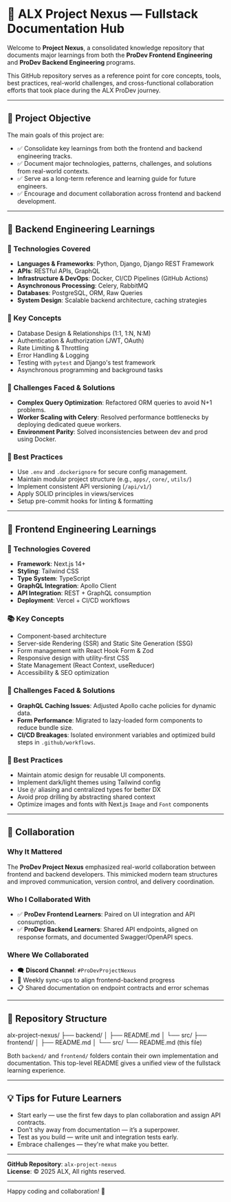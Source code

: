 # 📘 ALX Project Nexus — Fullstack Documentation Hub

Welcome to **Project Nexus**, a consolidated knowledge repository that documents major learnings from both the **ProDev Frontend Engineering** and **ProDev Backend Engineering** programs.

This GitHub repository serves as a reference point for core concepts, tools, best practices, real-world challenges, and cross-functional collaboration efforts that took place during the ALX ProDev journey.

---

## 🎯 Project Objective

The main goals of this project are:

- ✅ Consolidate key learnings from both the frontend and backend engineering tracks.
- ✅ Document major technologies, patterns, challenges, and solutions from real-world contexts.
- ✅ Serve as a long-term reference and learning guide for future engineers.
- ✅ Encourage and document collaboration across frontend and backend development.

---

## 🧠 Backend Engineering Learnings

### 🔧 Technologies Covered

- **Languages & Frameworks**: Python, Django, Django REST Framework
- **APIs**: RESTful APIs, GraphQL
- **Infrastructure & DevOps**: Docker, CI/CD Pipelines (GitHub Actions)
- **Asynchronous Processing**: Celery, RabbitMQ
- **Databases**: PostgreSQL, ORM, Raw Queries
- **System Design**: Scalable backend architecture, caching strategies

### 📌 Key Concepts

- Database Design & Relationships (1:1, 1:N, N:M)
- Authentication & Authorization (JWT, OAuth)
- Rate Limiting & Throttling
- Error Handling & Logging
- Testing with `pytest` and Django's test framework
- Asynchronous programming and background tasks

### 🧩 Challenges Faced & Solutions

- **Complex Query Optimization**: Refactored ORM queries to avoid N+1 problems.
- **Worker Scaling with Celery**: Resolved performance bottlenecks by deploying dedicated queue workers.
- **Environment Parity**: Solved inconsistencies between dev and prod using Docker.

### 🌟 Best Practices

- Use `.env` and `.dockerignore` for secure config management.
- Maintain modular project structure (e.g., `apps/`, `core/`, `utils/`)
- Implement consistent API versioning (`/api/v1/`)
- Apply SOLID principles in views/services
- Setup pre-commit hooks for linting & formatting

---

## 🎨 Frontend Engineering Learnings

### 🧰 Technologies Covered

- **Framework**: Next.js 14+
- **Styling**: Tailwind CSS
- **Type System**: TypeScript
- **GraphQL Integration**: Apollo Client
- **API Integration**: REST + GraphQL consumption
- **Deployment**: Vercel + CI/CD workflows

### 📚 Key Concepts

- Component-based architecture
- Server-side Rendering (SSR) and Static Site Generation (SSG)
- Form management with React Hook Form & Zod
- Responsive design with utility-first CSS
- State Management (React Context, useReducer)
- Accessibility & SEO optimization

### 🧩 Challenges Faced & Solutions

- **GraphQL Caching Issues**: Adjusted Apollo cache policies for dynamic data.
- **Form Performance**: Migrated to lazy-loaded form components to reduce bundle size.
- **CI/CD Breakages**: Isolated environment variables and optimized build steps in `.github/workflows`.

### 🌟 Best Practices

- Maintain atomic design for reusable UI components.
- Implement dark/light themes using Tailwind config
- Use `@/` aliasing and centralized types for better DX
- Avoid prop drilling by abstracting shared context
- Optimize images and fonts with Next.js `Image` and `Font` components

---

## 🤝 Collaboration

### Why It Mattered

The **ProDev Project Nexus** emphasized real-world collaboration between frontend and backend developers. This mimicked modern team structures and improved communication, version control, and delivery coordination.

### Who I Collaborated With

- ✅ **ProDev Frontend Learners**: Paired on UI integration and API consumption.
- ✅ **ProDev Backend Learners**: Shared API endpoints, aligned on response formats, and documented Swagger/OpenAPI specs.

### Where We Collaborated

- 🗨️ **Discord Channel**: `#ProDevProjectNexus`
- 📆 Weekly sync-ups to align frontend-backend progress
- 📋 Shared documentation on endpoint contracts and error schemas

---

## 📎 Repository Structure

alx-project-nexus/
├── backend/
│ ├── README.md
│ └── src/
├── frontend/
│ ├── README.md
│ └── src/
└── README.md (this file)

Both `backend/` and `frontend/` folders contain their own implementation and documentation. This top-level README gives a unified view of the fullstack learning experience.

---

## 💡 Tips for Future Learners

- Start early — use the first few days to plan collaboration and assign API contracts.
- Don’t shy away from documentation — it’s a superpower.
- Test as you build — write unit and integration tests early.
- Embrace challenges — they're what make you better.

---

**GitHub Repository**: `alx-project-nexus`  
**License**: © 2025 ALX, All rights reserved.

---

Happy coding and collaboration! 🚀
